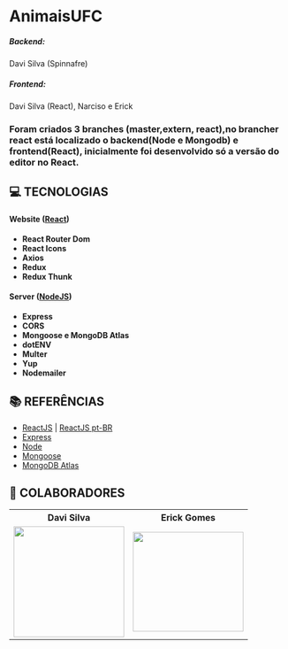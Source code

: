 # AnimaisUFC
<h5>Backend:</h5> Davi Silva (Spinnafre)
<h5>Frontend:</h5> Davi Silva (React), Narciso e Erick


<h3 align="left">

Foram criados 3 branches (master,extern, react),no brancher react está localizado o backend(Node e Mongodb) e frontend(React), 
inicialmente foi desenvolvido só a versão do editor no React.

</h3>

## **:computer: TECNOLOGIAS**


#### **Website** ([React][react])

  - **React Router Dom**
  - **React Icons**
  - **Axios**
  - **Redux**
  - **Redux Thunk**

#### **Server** ([NodeJS][node])

  - **Express**
  - **CORS**
  - **Mongoose e MongoDB Atlas**
  - **dotENV**
  - **Multer**
  - **Yup**
  - **Nodemailer**


## **:books: REFERÊNCIAS**

- [ReactJS](https://reactjs.org/docs/getting-started.html) | [ReactJS pt-BR](https://pt-br.reactjs.org/docs/getting-started.html)
- [Express](https://expressjs.com/pt-br/)
- [Node](https://nodejs.org/en/)
- [Mongoose](https://mongoosejs.com)
- [MongoDB Atlas](https://www.mongodb.com/cloud/atlas)

## **:star2: COLABORADORES**

<div align=center>

<table style="width:100%">
  <tr align=center>
    <th><strong>Davi Silva</strong></th>
    <th><strong>Erick Gomes</strong></th>
  </tr>
  <tr align=center>
    <td>
      <a href="https://github.com/Spinnafre">
        <img width="200" src="https://avatars2.githubusercontent.com/u/61525268?s=460&u=b66a852f0a5808ec463be41555fe28c2ff6d3e1a&v=4">
      </a>
    </td>
    <td>
      <a href="https://github.com/Erizon18">
        <img width="200" height="180" src="https://avatars1.githubusercontent.com/u/61296141?s=460&v=4">
      </a>
    </td>
  </tr>
</table>

</div>



<!-- Techs -->

[react]: https://reactjs.org/

[node]: https://nodejs.org/en/

[vscode]: https://code.visualstudio.com/

[express]: https://expressjs.com/

[cors]: https://expressjs.com/en/resources/middleware/cors.html

[mongoose]: https://mongoosejs.com

[insomnia]: https://insomnia.rest/

[react_router_dom]: https://github.com/ReactTraining/react-router/tree/master/packages/react-router-dom

[react_icons]: https://react-icons.github.io/react-icons/

[axios]: https://github.com/axios/axios

[dotenv]: https://github.com/motdotla/dotenv

[font_roboto]: https://fonts.google.com/specimen/Roboto

[multer]: https://github.com/expressjs/multer

[yup]: https://www.npmjs.com/package/yup
